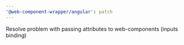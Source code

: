 ```yaml
---
'@web-component-wrapper/angular': patch
---
```


Resolve problem with passing attributes to web-components (inputs binding)
